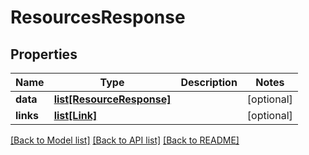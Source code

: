 # ResourcesResponse

## Properties
Name | Type | Description | Notes
------------ | ------------- | ------------- | -------------
**data** | [**list[ResourceResponse]**](ResourceResponse.md) |  | [optional] 
**links** | [**list[Link]**](Link.md) |  | [optional] 

[[Back to Model list]](../README.md#documentation-for-models) [[Back to API list]](../README.md#documentation-for-api-endpoints) [[Back to README]](../README.md)

